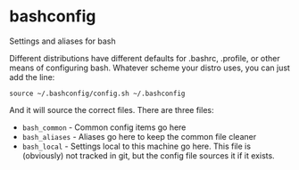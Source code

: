 # bashconfig
Settings and aliases for bash

Different distributions have different defaults for .bashrc, .profile, or other
means of configuring bash.  Whatever scheme your distro uses, you can just add
the line:

    source ~/.bashconfig/config.sh ~/.bashconfig

And it will source the correct files.  There are three files:

* `bash_common` - Common config items go here
* `bash_aliases` - Aliases go here to keep the common file cleaner
* `bash_local` - Settings local to this machine go here.  This file is
  (obviously) not tracked in git, but the config file sources it if it exists.
